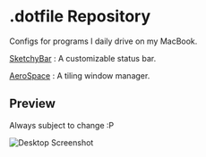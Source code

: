 # .dotfile Repository
Configs for programs I daily drive on my MacBook.

[SketchyBar](https://github.com/FelixKratz/SketchyBar) : A customizable status bar.

[AeroSpace](https://github.com/nikitabobko/AeroSpace) : A tiling window manager.   

## Preview
Always subject to change :P

![Desktop Screenshot](https://github.com/user-attachments/assets/19c115eb-ea50-4d46-83ce-51176f58469f)
